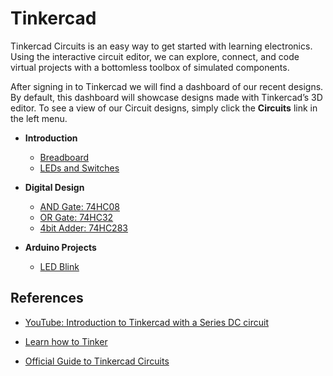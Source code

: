 # Tinkercad

Tinkercad Circuits is an easy way to get started with learning electronics. 
Using the interactive circuit editor, we can explore, connect, and code virtual projects with a bottomless toolbox of simulated components.

After signing in to Tinkercad we will find a dashboard of our recent designs. 
By default, this dashboard will showcase designs made with Tinkercad’s 3D editor. 
To see a view of our Circuit designs, simply click the **Circuits** link in the left menu.

* **Introduction**
    * [Breadboard]()
    * [LEDs and Switches]()

* **Digital Design**
    * [AND Gate: 74HC08]()
    * [OR Gate: 74HC32]()
    * [4bit Adder: 74HC283]()

* **Arduino Projects**
    * [LED Blink]()


## References
* [YouTube: Introduction to Tinkercad with a Series DC circuit](https://youtu.be/enoAt9dX4Dk)

* [Learn how to Tinker](https://www.tinkercad.com/learn/circuits/learning)

* [Official Guide to Tinkercad Circuits](https://blog.tinkercad.com/official-guide-to-tinkercad-circuits)